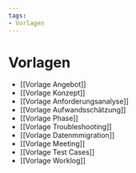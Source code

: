 ```yaml
---
tags:
- Vorlagen
---
```


# Vorlagen

* [[Vorlage Angebot]]
* [[Vorlage Konzept]]
* [[Vorlage Anforderungsanalyse]]
* [[Vorlage Aufwandsschätzung]]
* [[Vorlage Phase]]
* [[Vorlage Troubleshooting]]
* [[Vorlage Datenmmigration]]
* [[Vorlage Meeting]]
* [[Vorlage Test Cases]]
* [[Vorlage Worklog]]